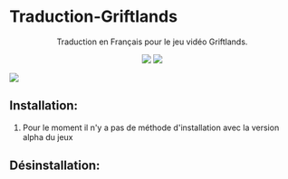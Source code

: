 # Traduction-Griftlands
<p align="center">Traduction en Français pour le jeu vidéo Griftlands.</p>
<p align="center">
<a href="https://github.com/leghort/Traduction-Griftlands/releases"><img src="https://img.shields.io/github/v/release/leghort/Traduction-Griftlands"></a>
<a href="https://github.com/leghort/Traduction-Griftlands"><img src="https://img.shields.io/badge/traduction-6%25-red"></a>
</p>

![](https://cdn2.unrealengine.com/Diesel%2Fproduct%2Fgriftlands%2Fhome%2FAlpha_Promo-2048x1152-178c232b5ce2742ac50e86ae85b13c251608c271.jpg)

## Installation:
1) Pour le moment il n'y a pas de méthode d'installation avec la version alpha du jeux

## Désinstallation:
